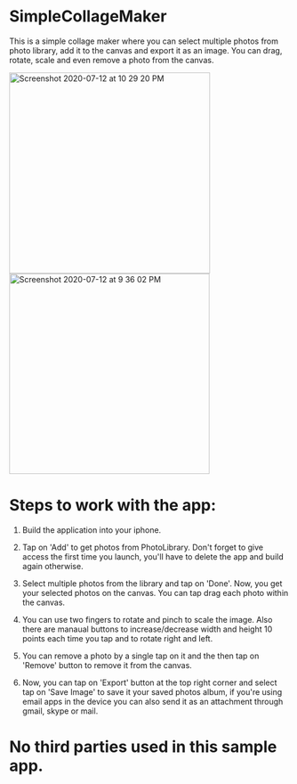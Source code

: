 # SimpleCollageMaker
This is a simple collage maker where you can select multiple photos from photo library, add it to the canvas and export it as an image. You can drag, rotate, scale and even remove a photo from the canvas.

<img width="361" alt="Screenshot 2020-07-12 at 10 29 20 PM" src="https://user-images.githubusercontent.com/16835144/87252260-2cd8e200-c48f-11ea-852b-54e83b43710f.png">

<img width="360" alt="Screenshot 2020-07-12 at 9 36 02 PM" src="https://user-images.githubusercontent.com/16835144/87252097-239b4580-c48e-11ea-8ca5-6109b3a720ae.png">

# Steps to work with the app:

1. Build the application into your iphone.

2. Tap on 'Add' to get photos from PhotoLibrary. Don't forget to give access the first time you launch, you'll have to delete the app and build again otherwise.

3. Select multiple photos from the library and tap on 'Done'. Now, you get your selected photos on the canvas. You can tap drag each photo within the canvas.

4. You can use two fingers to rotate and pinch to scale the image. Also there are manaual buttons to increase/decrease width and height 10 points each time you tap and to rotate right and left.

5. You can remove a photo by a single tap on it and the then tap on 'Remove' button to remove it from the canvas.

6. Now, you can tap on 'Export' button at the top right corner and select tap on 'Save Image' to save it your saved photos album, if you're using email apps in the device you can also send it as an attachment through gmail, skype or mail.

# No third parties used in this sample app.

